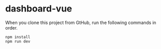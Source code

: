 # dashboard-vue
 
When you clone this project from GtHub, run the following commands in order.

```
npm install
npm run dev
```